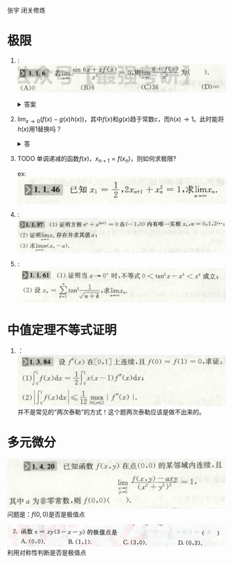 张宇 闭关修炼
# 极限
1. :
   ![](image/2019-10-30-16-20-49.png)
   <details>
   <summary>答案</summary>

   36.
   </details>

2. $\displaystyle\lim_{x\rightarrow0}(f(x)-g(x)h(x))$，其中$f(x)$和$g(x)$趋于常数$c$，而$h(x)\rightarrow 1$。此时能将$h(x)$用1替换吗？
   <details>
   <summary>答</summary>
   
   不能.
   </details>
3. TODO 单调递减的函数$f(x)$，$x_{n+1}=f(x_n)$，则如何求极限?
   
   ex:![](image/2019-10-31-21-43-25.png)
4. :![](image/2019-11-01-20-54-27.png)
5. :![](image/2019-11-01-20-32-43.png)
# 中值定理不等式证明
1. ：![](image/2019-11-05-09-46-53.png)
    并不是常见的“两次泰勒”的方式！这个题两次泰勒应该是做不出来的。


# 多元微分
![](image/2019-11-14-22-08-19.png)
问题是：$f(0,0)$是否是极值点

![](image/2019-11-15-16-13-43.png)
利用对称性判断是否是极值点